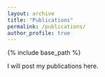 ```yaml
---
layout: archive
title: "Publications"
permalink: /publications/
author_profile: true
---
```


{% include base_path %}

I will post my publications here.
